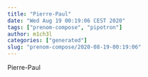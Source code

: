 ```yaml
---
title: "Pierre-Paul"
date: "Wed Aug 19 00:19:06 CEST 2020"
tags: ["prenom-compose", "pipotron"]
author: m1ch3l
categories: ["generated"]
slug: "prenom-compose/2020-08-19-00:19:06"
---
```


Pierre-Paul
